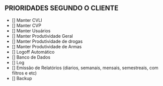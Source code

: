 PRIORIDADES SEGUNDO O CLIENTE
---
- [] Manter CVLI
- [] Manter CVP
- [] Manter Usuários
- [] Manter Produtividade Geral
- [] Manter Produtividade de drogas
- [] Manter Produtividade de Armas
- [] Logoff Automático
- [] Banco de Dados
- [] Log
- [] Emissão de Relatórios (diarios, semanais, mensais, semestreais, com filtros e etc)
- [] Backup 
